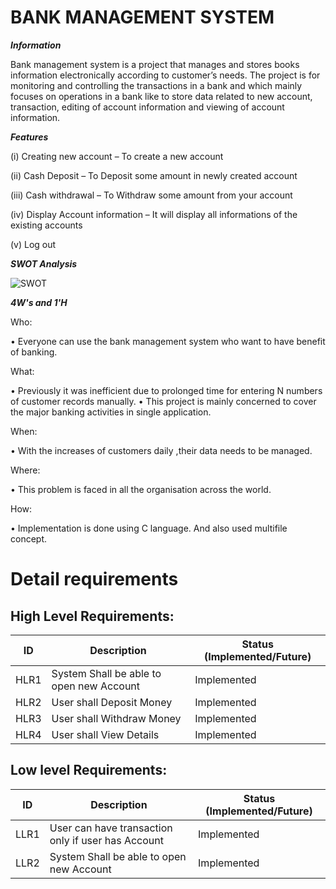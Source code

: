 # BANK MANAGEMENT SYSTEM #

***Information***
 
Bank management system is a project that manages and stores books information electronically according to customer’s needs. The project is for monitoring and controlling the transactions in a bank and which mainly focuses on operations in a bank like to store data related to new account, transaction, editing of account information and viewing of account information.  
 
 
 
 ***Features***
 
 
 (i)	Creating new account – To create a new account
 
(ii) Cash Deposit – To Deposit some amount in newly created account

(iii) Cash withdrawal – To Withdraw some amount from your account

(iv) Display Account information – It will display all informations of the existing accounts

(v) Log out




***SWOT Analysis***


![SWOT](https://user-images.githubusercontent.com/94280220/142659531-13b8df0b-c2d0-430c-9792-ac6037e14718.png)




***4W&#39;s and 1&#39;H***

Who:

• Everyone can use the bank management system who want to have benefit of banking.

What:

• Previously it was inefficient due to prolonged time for entering N numbers of customer records manually. 
• This project is mainly concerned to cover the major banking activities in single application.

When:

• With the increases of customers daily ,their data needs to be managed.


Where:

• This problem is faced in all the organisation across the world.


How:

• Implementation is done using C language. And also used multifile concept.


# Detail requirements
## High Level Requirements:
ID | Description | Status (Implemented/Future)
----- | ------------|---------------------------
HLR1| System Shall be able to open new Account | Implemented
HLR2| User shall Deposit Money| Implemented
HLR3| User shall Withdraw Money| Implemented
HLR4| User shall View Details| Implemented


##  Low level Requirements:
ID | Description | Status (Implemented/Future)
----- | ------------|---------------------------
LLR1| User can have transaction only if user has Account | Implemented
LLR2| System Shall be able to open new Account | Implemented
